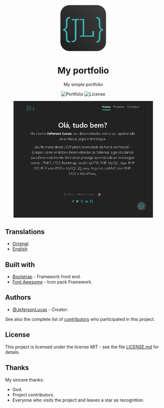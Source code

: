 <p align="center">
	<img src="assets/img/logo.png" width="150">
	<h1 align="center">My portfolio</h1>
	<p align="center">My simple portfolio</p>
	<p align="center">
    	<img src="https://img.shields.io/badge/Jeferson%20Lucas-My%20portfolio-blue" alt="Portfolio">
    	<img src="https://img.shields.io/badge/License-MIT-green" alt="License">
  	</p>
</p>

<p align="center">
	<img src="docs/capture.png" width="450">
</p>

## Translations

* [Original](https://github.com/JefersonLucas/my-portfolio/blob/master/README.md)
* [English](https://github.com/JefersonLucas/my-portfolio/blob/master/translate/en/README.md)

## Built with

* [Bootstrap](https://getbootstrap.com/) - Framework front end.
* [Font Awesome](https://fontawesome.com/) - Icon pack Framework.

## Authors

* [@JefersonLucas](https://github.com/JefersonLucas) - _Creator_.

See also the complete list of [contributors](https://github.com/JefersonLucas/my-portfolio/contributors) who participated in this project.

## License

This project is licensed under the license MIT - see the file [LICENSE.md](https://github.com/JefersonLucas/my-portfolio/blob/master/LICENSE) for details.

## Thanks

My sincere thanks:

* God.
* Project contributors.
* Everyone who visits the project and leaves a star as recognition.
